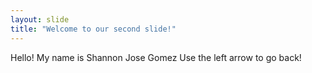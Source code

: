 ```yaml
---
layout: slide
title: "Welcome to our second slide!"
---
```

Hello! My name is Shannon Jose Gomez
Use the left arrow to go back!
